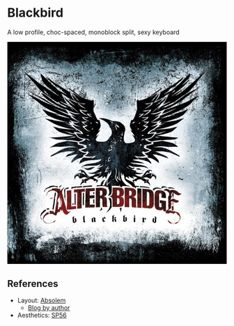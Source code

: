 # Blackbird

A low profile, choc-spaced, monoblock split, sexy keyboard

![Blackbird by Alter Bridge](./assets/blackbird_cover.jpg)

## References

- Layout: [Absolem](https://github.com/mrzealot/absolem/tree/master)
    - [Blog by author](https://zealot.hu/absolem/)
- Aesthetics: [SP56](https://github.com/ericrlau/SP56)
